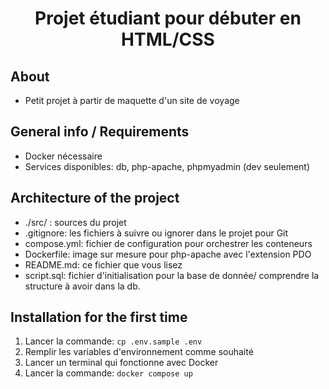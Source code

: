 <p align="center"> 
    <h1 align="center"> Projet étudiant pour débuter en HTML/CSS</h1>
</p>

## About 
- Petit projet à partir de maquette d'un site de voyage


## General info / Requirements
- Docker nécessaire
- Services disponibles: db, php-apache, phpmyadmin (dev seulement)

## Architecture of the project
- ./src/ : sources du projet
- .gitignore: les fichiers à suivre ou ignorer dans le projet pour Git
- compose.yml: fichier de configuration pour orchestrer les conteneurs
- Dockerfile: image sur mesure pour php-apache avec l'extension PDO
- README.md: ce fichier que vous lisez
- script.sql: fichier d'initialisation pour la base de donnée/ comprendre la structure à avoir dans la db.

## Installation for the first time
1. Lancer la commande: `cp .env.sample .env`
2. Remplir les variables d'environnement comme souhaité
3. Lancer un terminal qui fonctionne avec Docker 
4. Lancer la commande: `docker compose up`

